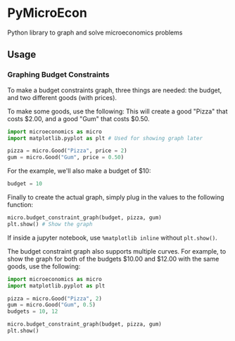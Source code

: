 # PyMicroEcon

Python library to graph and solve microeconomics problems 

## Usage

### Graphing Budget Constraints

To make a budget constraints graph, three things are needed: the budget, and two different goods (with prices).

To make some goods, use the following:
This will create a good "Pizza" that costs $2.00, and a good "Gum" that costs $0.50.

```py
import microeconomics as micro
import matplotlib.pyplot as plt # Used for showing graph later

pizza = micro.Good("Pizza", price = 2)
gum = micro.Good("Gum", price = 0.50)
```

For the example, we'll also make a budget of $10:

```py
budget = 10
```

Finally to create the actual graph, simply plug in the values to the following function:

```py
micro.budget_constraint_graph(budget, pizza, gum)
plt.show() # Show the graph
```

If inside a jupyter notebook, use `%matplotlib inline` without `plt.show()`.

The budget constraint graph also supports multiple curves. For example, to show the graph
for both of the budgets $10.00 and $12.00 with the same goods, use the following:

```py
import microeconomics as micro
import matplotlib.pyplot as plt

pizza = micro.Good("Pizza", 2)
gum = micro.Good("Gum", 0.5)
budgets = 10, 12

micro.budget_constraint_graph(budget, pizza, gum)
plt.show()
```